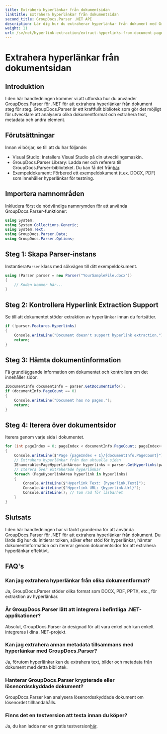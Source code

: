 ```yaml
---
title: Extrahera hyperlänkar från dokumentsidan
linktitle: Extrahera hyperlänkar från dokumentsidan
second_title: GroupDocs.Parser .NET API
description: Lär dig hur du extraherar hyperlänkar från dokument med GroupDocs.Parser för .NET. Steg-för-steg-guide för hyperlänkextraktion i C#.
weight: 11
url: /sv/net/hyperlink-extraction/extract-hyperlinks-from-document-page/
---
```


# Extrahera hyperlänkar från dokumentsidan

## Introduktion
I den här handledningen kommer vi att utforska hur du använder GroupDocs.Parser för .NET för att extrahera hyperlänkar från dokument steg för steg. GroupDocs.Parser är ett kraftfullt bibliotek som gör det möjligt för utvecklare att analysera olika dokumentformat och extrahera text, metadata och andra element.
## Förutsättningar
Innan vi börjar, se till att du har följande:
- Visual Studio: Installera Visual Studio på din utvecklingsmaskin.
-  GroupDocs.Parser Library: Ladda ner och referera till GroupDocs.Parser-biblioteket. Du kan få det från[här](https://releases.groupdocs.com/parser/net/).
- Exempeldokument: Förbered ett exempeldokument (t.ex. DOCX, PDF) som innehåller hyperlänkar för testning.

## Importera namnområden
Inkludera först de nödvändiga namnrymden för att använda GroupDocs.Parser-funktioner:
```csharp
using System;
using System.Collections.Generic;
using System.Text;
using GroupDocs.Parser.Data;
using GroupDocs.Parser.Options;
```
## Steg 1: Skapa Parser-instans
 Instantiera`Parser` klass med sökvägen till ditt exempeldokument.
```csharp
using (Parser parser = new Parser("YourSampleFile.docx"))
{
    // Koden kommer här...
}
```
## Steg 2: Kontrollera Hyperlink Extraction Support
Se till att dokumentet stöder extraktion av hyperlänkar innan du fortsätter.
```csharp
if (!parser.Features.Hyperlinks)
{
    Console.WriteLine("Document doesn't support hyperlink extraction.");
    return;
}
```
## Steg 3: Hämta dokumentinformation
Få grundläggande information om dokumentet och kontrollera om det innehåller sidor.
```csharp
IDocumentInfo documentInfo = parser.GetDocumentInfo();
if (documentInfo.PageCount == 0)
{
    Console.WriteLine("Document has no pages.");
    return;
}
```
## Steg 4: Iterera över dokumentsidor
Iterera genom varje sida i dokumentet.
```csharp
for (int pageIndex = 0; pageIndex < documentInfo.PageCount; pageIndex++)
{
    Console.WriteLine($"Page {pageIndex + 1}/{documentInfo.PageCount}");
    // Extrahera hyperlänkar från den aktuella sidan
    IEnumerable<PageHyperlinkArea> hyperlinks = parser.GetHyperlinks(pageIndex);
    // Iterera över extraherade hyperlänkar
    foreach (PageHyperlinkArea hyperlink in hyperlinks)
    {
        Console.WriteLine($"Hyperlink Text: {hyperlink.Text}");
        Console.WriteLine($"Hyperlink URL: {hyperlink.Url}");
        Console.WriteLine(); // Tom rad för läsbarhet
    }
}
```

## Slutsats
I den här handledningen har vi täckt grunderna för att använda GroupDocs.Parser för .NET för att extrahera hyperlänkar från dokument. Du lärde dig hur du initierar tolken, söker efter stöd för hyperlänkar, hämtar dokumentinformation och itererar genom dokumentsidor för att extrahera hyperlänkar effektivt.

## FAQ's
### Kan jag extrahera hyperlänkar från olika dokumentformat?
Ja, GroupDocs.Parser stöder olika format som DOCX, PDF, PPTX, etc., för extraktion av hyperlänkar.
### Är GroupDocs.Parser lätt att integrera i befintliga .NET-applikationer?
Absolut, GroupDocs.Parser är designad för att vara enkel och kan enkelt integreras i dina .NET-projekt.
### Kan jag extrahera annan metadata tillsammans med hyperlänkar med GroupDocs.Parser?
Ja, förutom hyperlänkar kan du extrahera text, bilder och metadata från dokument med detta bibliotek.
### Hanterar GroupDocs.Parser krypterade eller lösenordsskyddade dokument?
GroupDocs.Parser kan analysera lösenordsskyddade dokument om lösenordet tillhandahålls.
### Finns det en testversion att testa innan du köper?
 Ja, du kan ladda ner en gratis testversion[här](https://releases.groupdocs.com/).